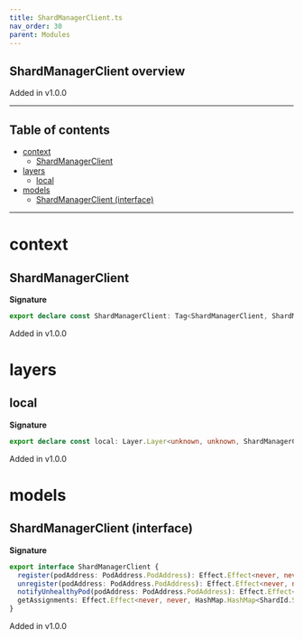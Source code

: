 ```yaml
---
title: ShardManagerClient.ts
nav_order: 30
parent: Modules
---
```


## ShardManagerClient overview

Added in v1.0.0

---

<h2 class="text-delta">Table of contents</h2>

- [context](#context)
  - [ShardManagerClient](#shardmanagerclient)
- [layers](#layers)
  - [local](#local)
- [models](#models)
  - [ShardManagerClient (interface)](#shardmanagerclient-interface)

---

# context

## ShardManagerClient

**Signature**

```ts
export declare const ShardManagerClient: Tag<ShardManagerClient, ShardManagerClient>
```

Added in v1.0.0

# layers

## local

**Signature**

```ts
export declare const local: Layer.Layer<unknown, unknown, ShardManagerClient>
```

Added in v1.0.0

# models

## ShardManagerClient (interface)

**Signature**

```ts
export interface ShardManagerClient {
  register(podAddress: PodAddress.PodAddress): Effect.Effect<never, never, void>
  unregister(podAddress: PodAddress.PodAddress): Effect.Effect<never, never, void>
  notifyUnhealthyPod(podAddress: PodAddress.PodAddress): Effect.Effect<never, never, void>
  getAssignments: Effect.Effect<never, never, HashMap.HashMap<ShardId.ShardId, Option.Option<PodAddress.PodAddress>>>
}
```

Added in v1.0.0

